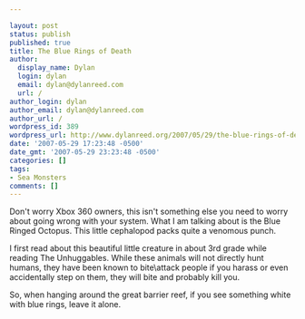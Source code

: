 ```yaml
---

layout: post
status: publish
published: true
title: The Blue Rings of Death
author:
  display_name: Dylan
  login: dylan
  email: dylan@dylanreed.com
  url: /
author_login: dylan
author_email: dylan@dylanreed.com
author_url: /
wordpress_id: 389
wordpress_url: http://www.dylanreed.org/2007/05/29/the-blue-rings-of-death/
date: '2007-05-29 17:23:48 -0500'
date_gmt: '2007-05-29 23:23:48 -0500'
categories: []
tags:
- Sea Monsters
comments: []
---
```


Don't worry Xbox 360 owners, this isn't something else you need to worry about going wrong with your system. What I am talking about is the Blue Ringed Octopus. This little cephalopod packs quite a venomous punch.

I first read about this beautiful little creature in about 3rd grade while reading The Unhuggables. While these animals will not directly hunt humans, they have been known to bite\attack people if you harass or even accidentally step on them, they will bite and probably kill you.

So, when hanging around the great barrier reef, if you see something white with blue rings, leave it alone.
